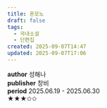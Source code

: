 ```yaml
---
title: 혼모노
draft: false
tags:
  - 국내소설
  - 단편집
created: 2025-09-07T14:47
updated: 2025-09-07T17:06
---
```

**author** 성해나<br/>
**publisher** 창비<br/>
**period** 2025.06.19 - 2025.06.30<br/>
★★★✩✩